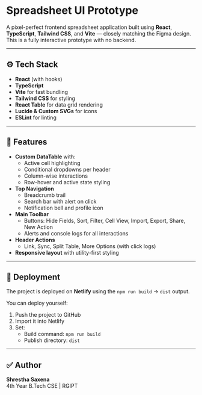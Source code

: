# Spreadsheet UI Prototype

A pixel-perfect frontend spreadsheet application built using **React**, **TypeScript**, **Tailwind CSS**, and **Vite** — closely matching the Figma design. This is a fully interactive prototype with no backend.

---

## ⚙️ Tech Stack

- **React** (with hooks)
- **TypeScript**
- **Vite** for fast bundling
- **Tailwind CSS** for styling
- **React Table** for data grid rendering
- **Lucide & Custom SVGs** for icons
- **ESLint** for linting

---

## 🧩 Features

- **Custom DataTable** with:
  - Active cell highlighting
  - Conditional dropdowns per header
  - Column-wise interactions
  - Row-hover and active state styling
- **Top Navigation**
  - Breadcrumb trail
  - Search bar with alert on click
  - Notification bell and profile icon
- **Main Toolbar**
  - Buttons: Hide Fields, Sort, Filter, Cell View, Import, Export, Share, New Action
  - Alerts and console logs for all interactions
- **Header Actions**
  - Link, Sync, Split Table, More Options (with click logs)
- **Responsive layout** with utility-first styling

---

## 🚀 Deployment

The project is deployed on **Netlify** using the `npm run build` → `dist` output.

You can deploy yourself:
1. Push the project to GitHub
2. Import it into Netlify
3. Set:
   - Build command: `npm run build`
   - Publish directory: `dist`

---

## ✅ Author

**Shrestha Saxena**  
4th Year B.Tech CSE | RGIPT  
